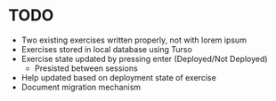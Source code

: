 # TODO

- Two existing exercises written properly, not with lorem ipsum
- Exercises stored in local database using Turso
- Exercise state updated by pressing enter (Deployed/Not Deployed)
  - Presisted between sessions
- Help updated based on deployment state of exercise
- Document migration mechanism
